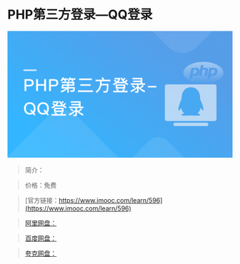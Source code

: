 # PHP第三方登录—QQ登录

![img](../../assets/5fe442ee0001614b05400304.jpg)

> 简介：

> 价格：免费

> [官方链接：https://www.imooc.com/learn/596](https://www.imooc.com/learn/596)

> [阿里网盘：]()

> [百度网盘：]()

> [夸克网盘：]()
